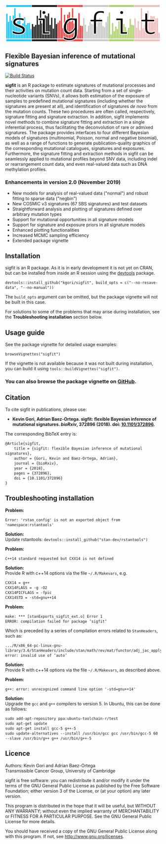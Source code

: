 <p align="center"><img src="logo.png" alt="sigfit" width="700"/></p>

## Flexible Bayesian inference of mutational signatures

[![Build Status](https://travis-ci.org/kgori/sigfit.svg?branch=master)](https://travis-ci.org/kgori/sigfit)


__sigfit__ is an R package to estimate signatures of mutational processes and their activities on mutation count data. Starting from a set of single-nucleotide variants (SNVs), it allows both estimation of the exposure of samples to predefined mutational signatures (including whether the signatures are present at all), and identification of signatures _de novo_ from the mutation counts. These two procedures are often called, respectively, signature fitting and signature extraction. In addition, sigfit implements novel methods to combine signature fitting and extraction in a single inferential process, thus facilitating the deconvolution of rare or admixed signatures. The package provides interfaces to four different Bayesian models of signatures (multinomial, Poisson, normal and negative binomial), as well as a range of functions to generate publication-quality graphics of the corresponding mutational catalogues, signatures and exposures. Furthermore, the signature fitting and extraction methods in sigfit can be seamlessly applied to mutational profiles beyond SNV data, including indel or rearrangement count data, and even real-valued data such as DNA methylation profiles.

### Enhancements in version 2.0 (November 2019)

* New models for analysis of real-valued data ("normal") and robust fitting to sparse data ("negbin")
* New COSMIC v3 signatures (67 SBS signatures) and test datasets
* Straightforward analysis and plotting of signatures defined over arbitrary mutation types
* Support for mutational opportunities in all signature models
* Support for signature and exposure priors in all signature models
* Enhanced plotting functionalities
* Increased MCMC sampling efficiency
* Extended package vignette

## Installation
sigfit is an R package. As it is in early development it is not yet on CRAN, but can be installed from inside an R session using the [devtools](https://cran.r-project.org/web/packages/devtools/index.html) package.

    devtools::install_github("kgori/sigfit", build_opts = c("--no-resave-data", "--no-manual"))
    
The `build_opts` argument can be omitted, but the package vignette will not be built in this case.

For solutions to some of the problems that may arise during installation, see the __Troubleshooting installation__ section below.


## Usage guide

See the package vignette for detailed usage examples:

    browseVignettes("sigfit")
    
If the vignette is not available because it was not built during installation, you can build it using `tools::buildVignettes("sigfit")`.

### You can also browse the package vignette on [GitHub](http://htmlpreview.github.io/?https://github.com/kgori/sigfit/blob/master/doc/sigfit_vignette.html).


## Citation

To cite sigfit in publications, please use:

* **Kevin Gori, Adrian Baez-Ortega. sigfit: flexible Bayesian inference of mutational signatures. _bioRxiv_, 372896 (2018). doi: [10.1101/372896](http://doi.org/10.1101/372896).**

The corresponding BibTeX entry is:

    @Article{sigfit,
        title = {sigfit: flexible Bayesian inference of mutational signatures},
        author = {Gori, Kevin and Baez-Ortega, Adrian},
        journal = {bioRxiv},
        year = {2018},
        pages = {372896},
        doi = {10.1101/372896}
    }


## Troubleshooting installation

__Problem:__

    Error: 'rstan_config' is not an exported object from 'namespace:rstantools'
    
__Solution:__  
Update rstantools: `devtools::install_github("stan-dev/rstantools")`

__Problem:__

    C++14 standard requested but CXX14 is not defined
    
__Solution:__  
Provide R with c++14 options via the file `~/.R/Makevars`, e.g.

    CXX14 = g++
    CXX14FLAGS = -g -O2
    CXX14PICFLAGS = -fpic
    CXX14STD = -std=gnu++14

__Problem:__

    make: *** [stanExports_sigfit_ext.o] Error 1
    ERROR: compilation failed for package ‘sigfit’

Which is preceded by a series of compilation errors related to `StanHeaders`, such as:

    .../R/x86_64-pc-linux-gnu-library/3.6/StanHeaders/include/stan/math/rev/mat/functor/adj_jac_apply.hpp:619:15: error: invalid use of ‘auto’

__Solution:__  
Provide R with c++14 options via the file `~/.R/Makevars`, as described above.

__Problem:__

    g++: error: unrecognized command line option '-std=gnu++14'

__Solution:__  
Upgrade the `gcc` and `g++` compilers to version 5. In Ubuntu, this can be done as follows:

    sudo add-apt-repository ppa:ubuntu-toolchain-r/test
    sudo apt-get update
    sudo apt-get install gcc-5 g++-5
    sudo update-alternatives --install /usr/bin/gcc gcc /usr/bin/gcc-5 60 --slave /usr/bin/g++ g++ /usr/bin/g++-5


## Licence

Authors: Kevin Gori and Adrian Baez-Ortega  
Transmissible Cancer Group, University of Cambridge

sigfit is free software: you can redistribute it and/or modify it under the terms of the GNU General Public License as published by the Free Software Foundation; either version 3 of the License, or (at your option) any later version.

This program is distributed in the hope that it will be useful, but WITHOUT ANY WARRANTY; without even the implied warranty of MERCHANTABILITY or FITNESS FOR A PARTICULAR PURPOSE. See the GNU General Public License for more details.

You should have received a copy of the GNU General Public License along with this program. If not, see http://www.gnu.org/licenses.
